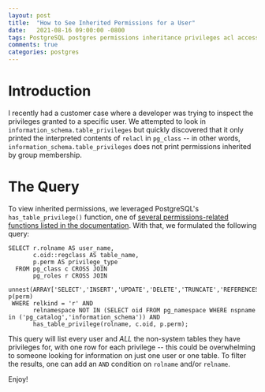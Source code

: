 ```yaml
---
layout: post
title:  "How to See Inherited Permissions for a User"
date:   2021-08-16 09:00:00 -0800
tags: PostgreSQL postgres permissions inheritance privileges acl access
comments: true
categories: postgres
---
```


# Introduction
I recently had a customer case where a developer was trying to inspect the privileges granted to a specific user.  We attempted to look in `information_schema.table_privileges` but quickly discovered that it only printed the interpreted contents of `relacl` in `pg_class` -- in other words, `information_schema.table_privileges` does not print permissions inherited by group membership.

# The Query
To view inherited permissions, we leveraged PostgreSQL's `has_table_privilege()` function, one of [several permissions-related functions listed in the documentation](https://www.postgresql.org/docs/current/functions-info.html).  With that, we formulated the following query:

```
SELECT r.rolname AS user_name,
       c.oid::regclass AS table_name,
       p.perm AS privilege_type
  FROM pg_class c CROSS JOIN
       pg_roles r CROSS JOIN
	   unnest(ARRAY['SELECT','INSERT','UPDATE','DELETE','TRUNCATE','REFERENCES','TRIGGER']) p(perm)
 WHERE relkind = 'r' AND
       relnamespace NOT IN (SELECT oid FROM pg_namespace WHERE nspname in ('pg_catalog','information_schema')) AND
       has_table_privilege(rolname, c.oid, p.perm);
```

This query will list every user and *ALL* the non-system tables they have privileges for, with one row for each privilege -- this could be overwhelming to someone looking for information on just one user or one table.  To filter the results, one can add an `AND` condition on `rolname` and/or `relname`.

Enjoy!
